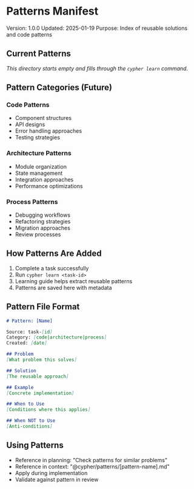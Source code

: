 # Patterns Manifest

Version: 1.0.0
Updated: 2025-01-19
Purpose: Index of reusable solutions and code patterns

## Current Patterns

*This directory starts empty and fills through the `cypher learn` command.*

## Pattern Categories (Future)

### Code Patterns
- Component structures
- API designs  
- Error handling approaches
- Testing strategies

### Architecture Patterns
- Module organization
- State management
- Integration approaches
- Performance optimizations

### Process Patterns
- Debugging workflows
- Refactoring strategies
- Migration approaches
- Review processes

## How Patterns Are Added

1. Complete a task successfully
2. Run `cypher learn <task-id>`
3. Learning guide helps extract reusable patterns
4. Patterns are saved here with metadata

## Pattern File Format

```markdown
# Pattern: [Name]

Source: task-[id]
Category: [code|architecture|process]
Created: [date]

## Problem
[What problem this solves]

## Solution
[The reusable approach]

## Example
[Concrete implementation]

## When to Use
[Conditions where this applies]

## When NOT to Use  
[Anti-conditions]
```

## Using Patterns

- Reference in planning: "Check patterns for similar problems"
- Reference in context: "@cypher/patterns/[pattern-name].md"
- Apply during implementation
- Validate against pattern in review
